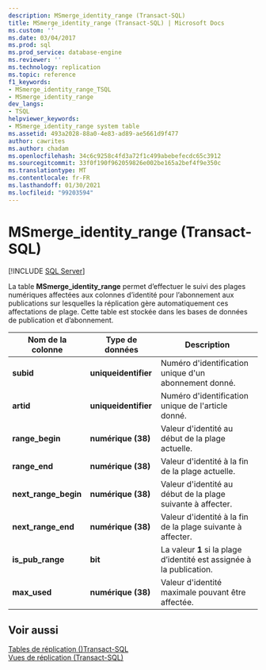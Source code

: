 ```yaml
---
description: MSmerge_identity_range (Transact-SQL)
title: MSmerge_identity_range (Transact-SQL) | Microsoft Docs
ms.custom: ''
ms.date: 03/04/2017
ms.prod: sql
ms.prod_service: database-engine
ms.reviewer: ''
ms.technology: replication
ms.topic: reference
f1_keywords:
- MSmerge_identity_range_TSQL
- MSmerge_identity_range
dev_langs:
- TSQL
helpviewer_keywords:
- MSmerge_identity_range system table
ms.assetid: 493a2028-88a0-4e83-ad89-ae5661d9f477
author: cawrites
ms.author: chadam
ms.openlocfilehash: 34c6c9258c4fd3a72f1c499abebefecdc65c3912
ms.sourcegitcommit: 33f0f190f962059826e002be165a2bef4f9e350c
ms.translationtype: MT
ms.contentlocale: fr-FR
ms.lasthandoff: 01/30/2021
ms.locfileid: "99203594"
---
```

# <a name="msmerge_identity_range-transact-sql"></a>MSmerge_identity_range (Transact-SQL)
[!INCLUDE [SQL Server](../../includes/applies-to-version/sqlserver.md)]

  La table **MSmerge_identity_range** permet d’effectuer le suivi des plages numériques affectées aux colonnes d’identité pour l’abonnement aux publications sur lesquelles la réplication gère automatiquement ces affectations de plage. Cette table est stockée dans les bases de données de publication et d’abonnement.  
  
|Nom de la colonne|Type de données|Description|  
|-----------------|---------------|-----------------|  
|**subid**|**uniqueidentifier**|Numéro d'identification unique d'un abonnement donné.|  
|**artid**|**uniqueidentifier**|Numéro d'identification unique de l'article donné.|  
|**range_begin**|**numérique (38)**|Valeur d'identité au début de la plage actuelle.|  
|**range_end**|**numérique (38)**|Valeur d'identité à la fin de la plage actuelle.|  
|**next_range_begin**|**numérique (38)**|Valeur d'identité au début de la plage suivante à affecter.|  
|**next_range_end**|**numérique (38)**|Valeur d'identité à la fin de la plage suivante à affecter.|  
|**is_pub_range**|**bit**|La valeur **1** si la plage d’identité est assignée à la publication.|  
|**max_used**|**numérique (38)**|Valeur d'identité maximale pouvant être affectée.|  
  
## <a name="see-also"></a>Voir aussi  
 [Tables de réplication &#40;&#41;Transact-SQL ](../../relational-databases/system-tables/replication-tables-transact-sql.md)   
 [Vues de réplication &#40;Transact-SQL&#41;](../../relational-databases/system-views/replication-views-transact-sql.md)  
  
  
